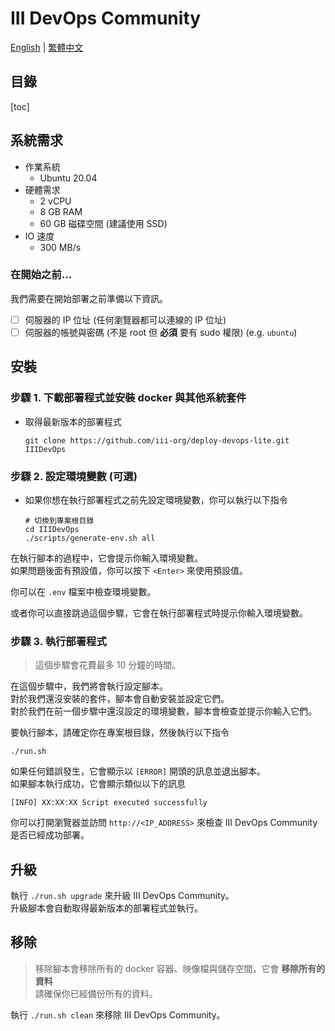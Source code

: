 # III DevOps Community

[English](../README.md) | [繁體中文](README.zh_TW.md)

## 目錄

[toc]

## 系統需求

- 作業系統
    - Ubuntu 20.04
- 硬體需求
    - 2 vCPU
    - 8 GB RAM
    - 60 GB 磁碟空間 (建議使用 SSD)
- IO 速度
    - 300 MB/s

### 在開始之前...

我們需要在開始部署之前準備以下資訊。

- [ ] 伺服器的 IP 位址 (任何瀏覽器都可以連線的 IP 位址)
- [ ] 伺服器的帳號與密碼 (不是 root 但 **必須** 要有 sudo 權限) (e.g. `ubuntu`)

## 安裝

### 步驟 1. 下載部署程式並安裝 docker 與其他系統套件

- 取得最新版本的部署程式

    ```shell
    git clone https://github.com/iii-org/deploy-devops-lite.git IIIDevOps
    ```

### 步驟 2. 設定環境變數 (可選)

- 如果你想在執行部署程式之前先設定環境變數，你可以執行以下指令

    ```shell
    # 切換到專案根目錄
    cd IIIDevOps
    ./scripts/generate-env.sh all
    ```

在執行腳本的過程中，它會提示你輸入環境變數。  
如果問題後面有預設值，你可以按下 `<Enter>` 來使用預設值。

你可以在 `.env` 檔案中檢查環境變數。

或者你可以直接跳過這個步驟，它會在執行部署程式時提示你輸入環境變數。

### 步驟 3. 執行部署程式

> 這個步驟會花費最多 10 分鐘的時間。

在這個步驟中，我們將會執行設定腳本。  
對於我們還沒安裝的套件，腳本會自動安裝並設定它們。  
對於我們在前一個步驟中還沒設定的環境變數，腳本會檢查並提示你輸入它們。

要執行腳本，請確定你在專案根目錄，然後執行以下指令

```shell
./run.sh
```

如果任何錯誤發生，它會顯示以 `[ERROR]` 開頭的訊息並退出腳本。  
如果腳本執行成功，它會顯示類似以下的訊息

```
[INFO] XX:XX:XX Script executed successfully
```

你可以打開瀏覽器並訪問 `http://<IP_ADDRESS>` 來檢查 III DevOps Community 是否已經成功部署。

## 升級

執行 `./run.sh upgrade` 來升級 III DevOps Community。  
升級腳本會自動取得最新版本的部署程式並執行。

## 移除

> 移除腳本會移除所有的 docker 容器、映像檔與儲存空間，它會 **移除所有的資料**  
> 請確保你已經備份所有的資料。

執行 `./run.sh clean` 來移除 III DevOps Community。

